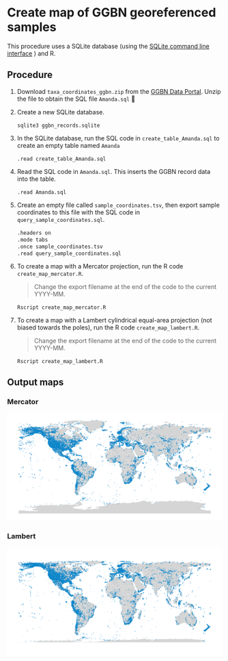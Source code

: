 # Create map of GGBN georeferenced samples

This procedure uses a SQLite database (using the [SQLite command line interface](https://www.sqlite.org/cli.html) ) and R.

## Procedure

1. Download `taxa_coordinates_ggbn.zip` from the [GGBN Data Portal](http://www.ggbn.org/ggbn_portal/documents/taxa_coordinates_ggbn.zip). Unzip the file to obtain the SQL file `Amanda.sql` 🙂

2. Create a new SQLite database.

	~~~
	sqlite3 ggbn_records.sqlite
	~~~

3. In the SQLite database, run the SQL code in `create_table_Amanda.sql` to create an empty table named `Amanda`

	~~~
	.read create_table_Amanda.sql
	~~~
	
4. Read the SQL code in `Amanda.sql`. This inserts the GGBN record data into the table.

	~~~
	.read Amanda.sql
	~~~
	
5. Create an empty file called `sample_coordinates.tsv`, then export sample coordinates to this file with the SQL code in `query_sample_coordinates.sql`.

	~~~
	.headers on
	.mode tabs
	.once sample_coordinates.tsv
	.read query_sample_coordinates.sql
	~~~
	
6. To create a map with a Mercator projection, run the R code `create_map_mercator.R`.
	
	> Change the export filename at the end of the code to the current YYYY-MM.

	~~~
	Rscript create_map_mercator.R
	~~~

7. To create a map with a Lambert cylindrical equal-area projection (not biased towards the poles), run the R code `create_map_lambert.R`.

	> Change the export filename at the end of the code to the current YYYY-MM.

	~~~
	Rscript create_map_lambert.R
	~~~
	
## Output maps

### Mercator

![](GGBN_Records_2022-03_Mercator.png)

### Lambert

![](GGBN_Records_2022-03_Lambert.png)
